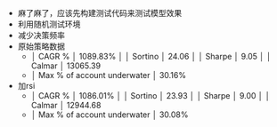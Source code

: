 - 麻了麻了，应该先构建测试代码来测试模型效果
- 利用随机测试环境
- 减少决策频率
- 原始策略数据
	- │ CAGR %                      │ 1089.83%                    │
	  │ Sortino                     │ 24.06                       │
	  │ Sharpe                      │ 9.05                        │
	  │ Calmar                      │ 13065.39
	- │ Max % of account underwater │ 30.16%
- 加rsi
	- │ CAGR %                      │ 1086.01%                    │
	  │ Sortino                     │ 23.93                       │
	  │ Sharpe                      │ 9.00                        │
	  │ Calmar                      │ 12944.68
	- │ Max % of account underwater │ 30.08%